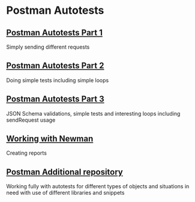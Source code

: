 # Postman Autotests
## [Postman Autotests Part 1](https://github.com/MariaDash/Postman/blob/main/Postman%20Autotests/Postman%20Autotests%20Part%201.md)

Simply sending different requests

## [Postman Autotests Part 2](https://github.com/MariaDash/Postman/blob/main/Postman%20Autotests/Postman%20Autotests%20Part%202.md)

Doing simple tests including simple loops   
 
## [Postman Autotests Part 3](https://github.com/MariaDash/Postman/blob/main/Postman%20Autotests/Postman%20Autotests%20Part%203.md)

JSON Schema validations, simple tests and interesting loops including sendRequest usage
## [Working with Newman](https://github.com/MariaDash/Postman/blob/main/Postman%20Autotests/Working%20with%20Newman.md)
Creating reports
## [Postman Additional repository](https://github.com/MariaDash/Postman_additional)
Working fully with autotests for different types of objects  and situations in need with use of different libraries and snippets
